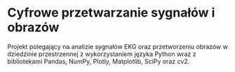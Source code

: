 # Cyfrowe przetwarzanie sygnałów i obrazów
Projekt polegający na analizie sygnałów EKG oraz przetworzeniu obrazów w dziedzinie przestrzennej z wykorzystaniem języka Python wraz z bibliotekami Pandas, NumPy, Plotly, Matplotlib, SciPy oraz cv2.
